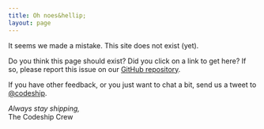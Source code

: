 ```yaml
---
title: Oh noes&hellip;
layout: page
---
```

It seems we made a mistake. This site does not exist (yet).

Do you think this page should exist? Did you click on a link to get here? If so,
please report this issue on our [GitHub repository](https://github.com/codeship/documentation/issues/new).

If you have other feedback, or you just want to chat a bit, send us a tweet to
[@codeship](https://twitter.com/codeship).


*Always stay shipping,*<br />
The Codeship Crew
